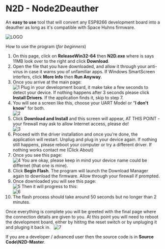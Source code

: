 # N2D - Node2Deauther
An **easy to use** tool that will convert any ESP8266 development board into a deauther as long as it's compatible with Space Huhns firmware.

![LOGO](https://raw.githubusercontent.com/mrvodka007/n2d/master/Icons/ICON_DEAUTHER.png)




How to use the program (*for beginners*)

1. On this page, click on **ReleaseWin32-64** then **N2D.exe** where is says 11MB look over to the right and click **Download**.
2. Open the file that you have downloaded, and allow it through your anti-virus in case it warns you of unfamiliar apps. If Windows SmartScreen interfers, click **More Info** then **Run Anyway**.
3. Once you arrive at the main page:\
![1](https://raw.githubusercontent.com/mrvodka007/n2d/master/Preview-IMG/ScreenShot1.PNG)
Plug in your development board, it make take a few seconds to detect your device. If nothing happens after 3 seconds please click **Install Drivers**. If the application finds it, skip to step 7.
4. You will see a screen like this, choose your UART Model or "**I don't know**" for both.\
![2](https://raw.githubusercontent.com/mrvodka007/n2d/master/Preview-IMG/ScreenShot2.PNG)
5. Click **Download and Install** and this screen will appear, AT THIS POINT - your firewall may ask to allow Internet access, please 
do!\
![3](https://raw.githubusercontent.com/mrvodka007/n2d/master/Preview-IMG/ScreenShot4.PNG)
6. Proceed with the driver installation and once you're done, the application will restart. Unplug and plug in your device again. If nothing still happens, please reboot your computer or try a different driver. If nothing works contact me (Click About)
7. Once you see this page:\
![4](https://raw.githubusercontent.com/mrvodka007/n2d/master/Preview-IMG/ScreenShot5.PNG)
You are okay, please keep in mind your device name could be differnet (that one is mine).
8. Click **Begin Flash**. The program will launch the Download Manager again to download the firmware. Allow through your firewall if prompted.
9. Once downloaded you will see this page:\
![5](https://raw.githubusercontent.com/mrvodka007/n2d/master/Preview-IMG/ScreenShot6.PNG)
Then it will progress to this:\
![6](https://raw.githubusercontent.com/mrvodka007/n2d/master/Preview-IMG/ScreenShot7.PNG)
10. The flash process should take around 50 seconds but no longer than 2 minutes.

Once everything is complete you will be greeted with the final page where the connection details are given to you.
At this point you will need to reboot the development board, either by hititng the reset switch or by unpluging it and pluging it back in.
&nbsp;
![7](https://raw.githubusercontent.com/mrvodka007/n2d/master/Preview-IMG/ScreenShot8.PNG)




If you are a developer / advanced user then the source code is in **Source Code\N2D-Master**.
